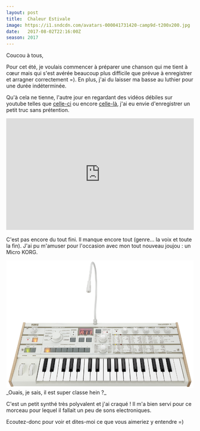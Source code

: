 ```yaml
---
layout: post
title:  Chaleur Estivale
image: https://i1.sndcdn.com/avatars-000041731420-camp9d-t200x200.jpg
date:   2017-08-02T22:16:00Z
season: 2017
---
```



Coucou à tous,

Pour cet été, je voulais commencer à préparer une chanson qui me tient à cœur mais qui
s'est avérée beaucoup plus difficile que prévue à enregistrer et arragner correctement =).
En plus, j'ai du laisser ma basse au luthier pour une durée indéterminée.

Qu'à cela ne tienne, l'autre jour en regardant des vidéos débiles sur youtube telles que
[celle-ci](https://www.youtube.com/watch?v=xLcu-Jfw2SM&t=0s) ou encore
[celle-là](https://www.youtube.com/watch?v=udg0yHrr9sQ), j'ai eu envie d'enregistrer un
petit truc sans prétention.

<iframe width="100%" height="300" scrolling="no" frameborder="no" src="https://w.soundcloud.com/player/?url=https%3A//api.soundcloud.com/tracks/336001410&amp;color=ff5500&amp;auto_play=false&amp;hide_related=false&amp;show_comments=true&amp;show_user=true&amp;show_reposts=false&amp;visual=true"></iframe>

C'est pas encore du tout fini. Il manque encore tout (genre... la voix et toute la fin). J'ai pu m'amuser
pour l'occasion avec mon tout nouveau joujou : un Micro KORG.

<img src="/images/microKORG-S-3.png" alt="Mon Micro Korg trop class">
_Ouais, je sais, il est super classe hein ?_

C'est un petit synthé très polyvalent et j'ai craqué ! Il m'a bien servi pour ce morceau
pour lequel il fallait un peu de sons electroniques.

Ecoutez-donc pour voir et dites-moi ce que vous aimeriez y entendre =)


